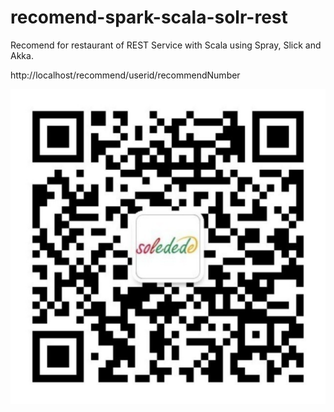recomend-spark-scala-solr-rest
===============================================================================

Recomend for restaurant of REST Service with Scala using Spray, Slick and Akka.

http://localhost/recommend/userid/recommendNumber

<a href="http://edu.51cto.com/lecturer/user_id-7516873.html"><img src="image/soledede.png" alt="推荐系统"/></a>
